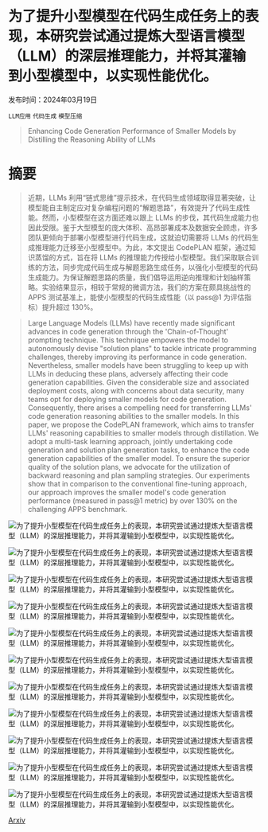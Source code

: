 # 为了提升小型模型在代码生成任务上的表现，本研究尝试通过提炼大型语言模型（LLM）的深层推理能力，并将其灌输到小型模型中，以实现性能优化。

发布时间：2024年03月19日

`LLM应用` `代码生成` `模型压缩`

> Enhancing Code Generation Performance of Smaller Models by Distilling the Reasoning Ability of LLMs

# 摘要

> 近期，LLMs 利用“链式思维”提示技术，在代码生成领域取得显著突破，让模型能自主制定应对复杂编程问题的“解题思路”，有效提升了代码生成性能。然而，小型模型在这方面还难以跟上 LLMs 的步伐，其代码生成能力也因此受限。鉴于大型模型的庞大体积、高昂部署成本及数据安全顾虑，许多团队更倾向于部署小型模型进行代码生成，这就迫切需要将 LLMs 的代码生成推理能力迁移至小型模型中。为此，本文提出 CodePLAN 框架，通过知识蒸馏的方式，旨在将 LLMs 的推理能力传授给小型模型。我们采取联合训练的方法，同步完成代码生成与解题思路生成任务，以强化小型模型的代码生成能力。为保证解题思路的质量，我们倡导运用逆向推理和计划抽样策略。实验结果显示，相较于常规的微调方法，我们的方案在颇具挑战性的 APPS 测试基准上，能使小型模型的代码生成性能（以 pass@1 为评估指标）提升超过 130%。

> Large Language Models (LLMs) have recently made significant advances in code generation through the 'Chain-of-Thought' prompting technique. This technique empowers the model to autonomously devise "solution plans" to tackle intricate programming challenges, thereby improving its performance in code generation. Nevertheless, smaller models have been struggling to keep up with LLMs in deducing these plans, adversely affecting their code generation capabilities. Given the considerable size and associated deployment costs, along with concerns about data security, many teams opt for deploying smaller models for code generation. Consequently, there arises a compelling need for transferring LLMs' code generation reasoning abilities to the smaller models. In this paper, we propose the CodePLAN framework, which aims to transfer LLMs' reasoning capabilities to smaller models through distillation. We adopt a multi-task learning approach, jointly undertaking code generation and solution plan generation tasks, to enhance the code generation capabilities of the smaller model. To ensure the superior quality of the solution plans, we advocate for the utilization of backward reasoning and plan sampling strategies. Our experiments show that in comparison to the conventional fine-tuning approach, our approach improves the smaller model's code generation performance (measured in pass@1 metric) by over 130% on the challenging APPS benchmark.

![为了提升小型模型在代码生成任务上的表现，本研究尝试通过提炼大型语言模型（LLM）的深层推理能力，并将其灌输到小型模型中，以实现性能优化。](../../../paper_images/2403.13271/x1.png)

![为了提升小型模型在代码生成任务上的表现，本研究尝试通过提炼大型语言模型（LLM）的深层推理能力，并将其灌输到小型模型中，以实现性能优化。](../../../paper_images/2403.13271/x2.png)

![为了提升小型模型在代码生成任务上的表现，本研究尝试通过提炼大型语言模型（LLM）的深层推理能力，并将其灌输到小型模型中，以实现性能优化。](../../../paper_images/2403.13271/x3.png)

![为了提升小型模型在代码生成任务上的表现，本研究尝试通过提炼大型语言模型（LLM）的深层推理能力，并将其灌输到小型模型中，以实现性能优化。](../../../paper_images/2403.13271/x4.png)

![为了提升小型模型在代码生成任务上的表现，本研究尝试通过提炼大型语言模型（LLM）的深层推理能力，并将其灌输到小型模型中，以实现性能优化。](../../../paper_images/2403.13271/x5.png)

![为了提升小型模型在代码生成任务上的表现，本研究尝试通过提炼大型语言模型（LLM）的深层推理能力，并将其灌输到小型模型中，以实现性能优化。](../../../paper_images/2403.13271/x6.png)

![为了提升小型模型在代码生成任务上的表现，本研究尝试通过提炼大型语言模型（LLM）的深层推理能力，并将其灌输到小型模型中，以实现性能优化。](../../../paper_images/2403.13271/x7.png)

![为了提升小型模型在代码生成任务上的表现，本研究尝试通过提炼大型语言模型（LLM）的深层推理能力，并将其灌输到小型模型中，以实现性能优化。](../../../paper_images/2403.13271/x8.png)

![为了提升小型模型在代码生成任务上的表现，本研究尝试通过提炼大型语言模型（LLM）的深层推理能力，并将其灌输到小型模型中，以实现性能优化。](../../../paper_images/2403.13271/x9.png)

![为了提升小型模型在代码生成任务上的表现，本研究尝试通过提炼大型语言模型（LLM）的深层推理能力，并将其灌输到小型模型中，以实现性能优化。](../../../paper_images/2403.13271/x10.png)

![为了提升小型模型在代码生成任务上的表现，本研究尝试通过提炼大型语言模型（LLM）的深层推理能力，并将其灌输到小型模型中，以实现性能优化。](../../../paper_images/2403.13271/x11.png)

[Arxiv](https://arxiv.org/abs/2403.13271)
